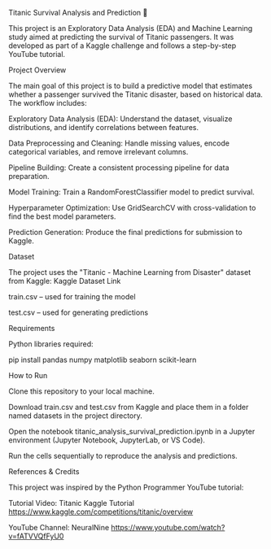 Titanic Survival Analysis and Prediction 🚢

This project is an Exploratory Data Analysis (EDA) and Machine Learning study aimed at predicting the survival of Titanic passengers. It was developed as part of a Kaggle challenge and follows a step-by-step YouTube tutorial.

Project Overview

The main goal of this project is to build a predictive model that estimates whether a passenger survived the Titanic disaster, based on historical data. The workflow includes:

Exploratory Data Analysis (EDA): Understand the dataset, visualize distributions, and identify correlations between features.

Data Preprocessing and Cleaning: Handle missing values, encode categorical variables, and remove irrelevant columns.

Pipeline Building: Create a consistent processing pipeline for data preparation.

Model Training: Train a RandomForestClassifier model to predict survival.

Hyperparameter Optimization: Use GridSearchCV with cross-validation to find the best model parameters.

Prediction Generation: Produce the final predictions for submission to Kaggle.

Dataset

The project uses the "Titanic - Machine Learning from Disaster" dataset from Kaggle:
Kaggle Dataset Link

train.csv – used for training the model

test.csv – used for generating predictions

Requirements

Python libraries required:

pip install pandas numpy matplotlib seaborn scikit-learn

How to Run

Clone this repository to your local machine.

Download train.csv and test.csv from Kaggle and place them in a folder named datasets in the project directory.

Open the notebook titanic_analysis_survival_prediction.ipynb in a Jupyter environment (Jupyter Notebook, JupyterLab, or VS Code).

Run the cells sequentially to reproduce the analysis and predictions.

References & Credits

This project was inspired by the Python Programmer YouTube tutorial:

Tutorial Video: Titanic Kaggle Tutorial https://www.kaggle.com/competitions/titanic/overview

YouTube Channel: NeuralNine https://www.youtube.com/watch?v=fATVVQfFyU0
